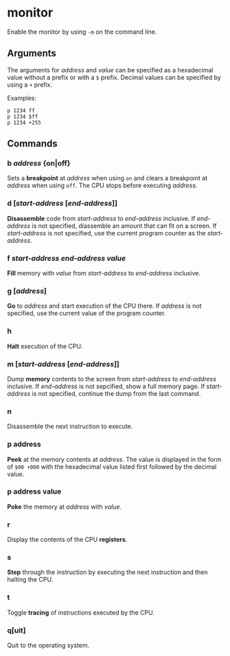 # monitor

Enable the monitor by using `-m` on the command line.

## Arguments

The arguments for *address* and *value* can be specified as a hexadecimal value without a prefix or with a `$` prefix. Decimal values can be specified by using a `+` prefix.

Examples:
```
p 1234 ff
p 1234 $ff
p 1234 +255
```

## Commands

### b *address* {on|off}

Sets a **breakpoint** at *address* when using `on` and clears a breakpoint at *address* when using `off`. The CPU stops before executing *address*.

### d [*start-address* [*end-address*]]

**Disassemble** code from *start-address* to *end-address* inclusive. If *end-address* is not specified, diassemble an amount that can fit on a screen. If *start-address* is not specified, use the current program counter as the *start-address*.

### f *start-address* *end-address* *value*

**Fill** memory with *value* from *start-address* to *end-address* inclusive.

### g [*address*]

**Go** to *address* and start execution of the CPU there. If *address* is not specified, use the current value of the program counter.

### h

**Halt** execution of the CPU.

### m [*start-address* [*end-address*]]

Dump **memory** contents to the screen from *start-address* to *end-address* inclusive. If *end-address* is not sepcified, show a full memory page. If *start-address* is not specified, continue the dump from the last command.

### n

Disassemble the next instruction to execute.

### p address

**Peek** at the memory contents at *address*. The value is displayed in the form of `$00 +000` with the hexadecimal value listed first followed by the decimal value.

### p address value

**Poke** the memory at *address* with *value*.

### r

Display the contents of the CPU **registers**.

### s

**Step** through the instruction by executing the next instruction and then halting the CPU.

### t

Toggle **tracing** of instructions executed by the CPU.

### q[uit]

Quit to the operating system.
